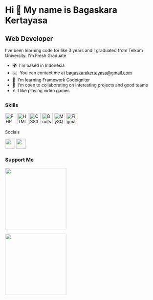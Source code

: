 Hi 👋 My name is Bagaskara Kertayasa
====================================

Web Developer
-------------

I've been learning code for like 3 years and I graduated from Telkom University. I'm Fresh Graduate

*   🌍  I'm based in Indonesia
*   ✉️  You can contact me at [bagaskarakertayasa@gmail.com](mailto:kafazet@duck.com)
*   🧠  I'm learning Framework Codeigniter
*   🤝  I'm open to collaborating on interesting projects and good teams
*   ⚡  I like playing video games
### Skills
<p align="left">
                                <a href="https://www.php.net/" target="_blank" rel="noreferrer"><img src="https://raw.githubusercontent.com/danielcranney/readme-generator/main/public/icons/skills/php-colored.svg" width="36" height="36" alt="PHP" /></a>
                                <a href="https://developer.mozilla.org/en-US/docs/Glossary/HTML5" target="_blank" rel="noreferrer"><img src="https://raw.githubusercontent.com/danielcranney/readme-generator/main/public/icons/skills/html5-colored.svg" width="36" height="36" alt="HTML5" /></a>
                                <a href="https://www.w3.org/TR/CSS/#css" target="_blank" rel="noreferrer"><img src="https://raw.githubusercontent.com/danielcranney/readme-generator/main/public/icons/skills/css3-colored.svg" width="36" height="36" alt="CSS3" /></a>
                                <a href="https://getbootstrap.com/" target="_blank" rel="noreferrer"><img src="https://raw.githubusercontent.com/danielcranney/readme-generator/main/public/icons/skills/bootstrap-colored.svg" width="36" height="36" alt="Bootstrap" /></a>
                                <a href="https://www.mysql.com/" target="_blank" rel="noreferrer"><img src="https://raw.githubusercontent.com/danielcranney/readme-generator/main/public/icons/skills/mysql-colored.svg" width="36" height="36" alt="MySQL" /></a>
                                <a href="https://www.figma.com/" target="_blank" rel="noreferrer"><img src="https://raw.githubusercontent.com/danielcranney/readme-generator/main/public/icons/skills/figma-colored.svg" width="36" height="36" alt="Figma" /></a>
                    </p>
Socials                               
<p align="left">                        
 <a href="https://www.github.com/bagaskarakertayasa" target="_blank" rel="noreferrer"><img src="https://raw.githubusercontent.com/danielcranney/readme-generator/main/public/icons/socials/github.svg" width="32" height="32" /></a>                    
 <a href="http://www.instagram.com/bagaskarakertayasa" target="_blank" rel="noreferrer"><img src="https://raw.githubusercontent.com/danielcranney/readme-generator/main/public/icons/socials/instagram.svg" width="32" height="32" /></a>  
</p>

### Support Me
<a href="https://www.buymeacoffee.com/bagaskaraK"><img src="https://cdn.buymeacoffee.com/buttons/v2/default-yellow.png" width="200" /></a>
<p align="left">
<a href="https://sociabuzz.com/bagaskarakertayasa/tribe"><img src="https://sociabuzz.s3.ap-southeast-1.amazonaws.com//tribe/resources/img/Logo%20SociaBuzz%20Tribe.png" width="200" /></a>
</p>
